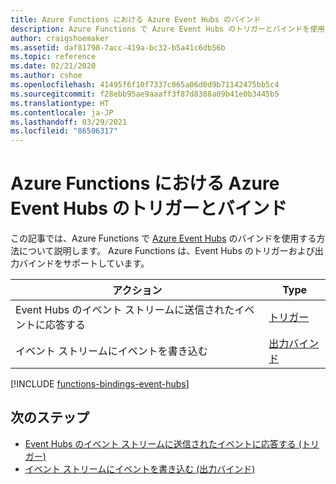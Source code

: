 ```yaml
---
title: Azure Functions における Azure Event Hubs のバインド
description: Azure Functions で Azure Event Hubs のトリガーとバインドを使用する方法を学習します。
author: craigshoemaker
ms.assetid: daf81798-7acc-419a-bc32-b5a41c6db56b
ms.topic: reference
ms.date: 02/21/2020
ms.author: cshoe
ms.openlocfilehash: 41495f6f10f7337c065a06d0d9b71142475bb5c4
ms.sourcegitcommit: f28ebb95ae9aaaff3f87d8388a09b41e0b3445b5
ms.translationtype: HT
ms.contentlocale: ja-JP
ms.lasthandoff: 03/29/2021
ms.locfileid: "86506317"
---
```

# <a name="azure-event-hubs-trigger-and-bindings-for-azure-functions"></a>Azure Functions における Azure Event Hubs のトリガーとバインド

この記事では、Azure Functions で [Azure Event Hubs](../event-hubs/event-hubs-about.md) のバインドを使用する方法について説明します。 Azure Functions は、Event Hubs のトリガーおよび出力バインドをサポートしています。

| アクション | Type |
|--------|------|
| Event Hubs のイベント ストリームに送信されたイベントに応答する | [トリガー](./functions-bindings-event-hubs-trigger.md) |
| イベント ストリームにイベントを書き込む | [出力バインド](./functions-bindings-event-hubs-output.md) |

[!INCLUDE [functions-bindings-event-hubs](../../includes/functions-bindings-event-hubs.md)]

## <a name="next-steps"></a>次のステップ

- [Event Hubs のイベント ストリームに送信されたイベントに応答する (トリガー)](./functions-bindings-event-hubs-trigger.md)
- [イベント ストリームにイベントを書き込む (出力バインド)](./functions-bindings-event-hubs-output.md)
